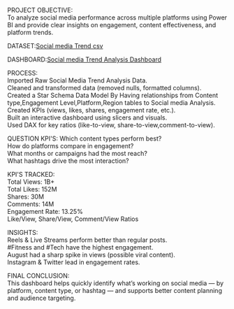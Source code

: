 PROJECT OBJECTIVE:<br>
To analyze social media performance across multiple platforms using Power BI and provide clear insights on engagement, content effectiveness, and platform trends.

DATASET:<a href="https://github.com/sherinstella/Social-Media-Trend-Analysis/blob/main/Social_Media_Trends.csv">Social media Trend csv</a>

DASHBOARD:<a href="https://github.com/sherinstella/Social-Media-Trend-Analysis/blob/main/Screenshot%202025-10-02%20093453.png">Social media Trend Analysis Dashboard</a>

PROCESS:<BR>
Imported Raw Social Media Trend Analysis Data.<br>
Cleaned and transformed data (removed nulls, formatted columns).<br>
Created a Star Schema Data Model By Having relationships from Content type,Engagement Level,Platform,Region tables to Social media Analysis.<br>
Created KPIs (views, likes, shares, engagement rate, etc.).<br>
Built an interactive dashboard using slicers and visuals.<br>
Used DAX for key ratios (like-to-view, share-to-view,comment-to-view).<br>

QUESTION KPI'S:
Which content types perform best?<br>
How do platforms compare in engagement?<br>
What months or campaigns had the most reach?<br>
What hashtags drive the most interaction?<br>

KPI'S TRACKED:<br>
Total Views: 1B+<br>
Total Likes: 152M<br>
Shares: 30M<br>
Comments: 14M<br>
Engagement Rate: 13.25%<br>
Like/View, Share/View, Comment/View Ratios<br>

INSIGHTS:<br>
Reels & Live Streams perform better than regular posts.<br>
#Fitness and #Tech have the highest engagement.<br>
August had a sharp spike in views (possible viral content).<br>
Instagram & Twitter lead in engagement rates.<br>


FINAL CONCLUSION:<br>
This dashboard helps quickly identify what’s working on social media — by platform, content type, or hashtag — and supports better content planning and audience targeting.


